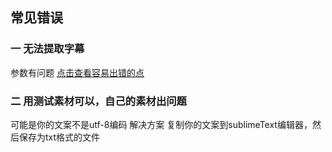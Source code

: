 
## 常见错误

### 一 无法提取字幕

参数有问题
[点击查看容易出错的点](https://www.yuque.com/fengshi-zm9in/bx4gg5/df4sr8)


### 二 用测试素材可以，自己的素材出问题
可能是你的文案不是utf-8编码
解决方案
复制你的文案到sublimeText编辑器，然后保存为txt格式的文件